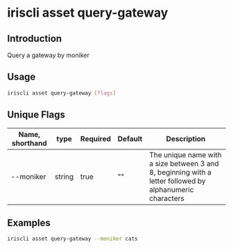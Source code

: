# iriscli asset query-gateway

## Introduction

Query a gateway by moniker

## Usage

```bash
iriscli asset query-gateway [flags]
```

## Unique Flags

| Name, shorthand     | type   | Required | Default  | Description                                                         |
| --------------------| -----  | -------- | -------- | ------------------------------------------------------------------- |
| --moniker           | string | true     | ""       | The unique name with a size between 3 and 8, beginning with a letter followed by alphanumeric characters |

## Examples

```bash
iriscli asset query-gateway --moniker cats
```
